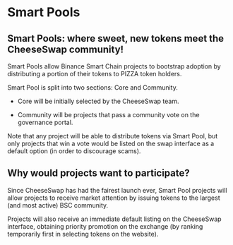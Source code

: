 # Smart Pools

## Smart Pools: where sweet, new tokens meet the CheeseSwap community!

Smart Pools allow Binance Smart Chain projects to bootstrap adoption by distributing a portion of their tokens to PIZZA token holders.

Smart Pool is split into two sections: Core and Community.

  +  Core will be initially selected by the CheeseSwap team.

  +  Community will be projects that pass a community vote on the governance portal.

Note that any project will be able to distribute tokens via Smart Pool, but only projects that win a vote would be listed on the swap interface as a default option (in order to discourage scams).

## Why would projects want to participate?

Since CheeseSwap has had the fairest launch ever, Smart Pool projects will allow projects to receive market attention by issuing tokens to the largest (and most active) BSC community.

Projects will also receive an immediate default listing on the CheeseSwap interface, obtaining priority promotion on the exchange (by ranking temporarily first in selecting tokens on the website).
